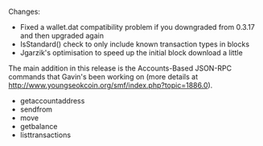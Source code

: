 Changes:
* Fixed a wallet.dat compatibility problem if you downgraded from 0.3.17 and then upgraded again
* IsStandard() check to only include known transaction types in blocks
* Jgarzik's optimisation to speed up the initial block download a little

The main addition in this release is the Accounts-Based JSON-RPC commands that Gavin's been working on (more details at http://www.youngseokcoin.org/smf/index.php?topic=1886.0).  
* getaccountaddress
* sendfrom
* move
* getbalance
* listtransactions
